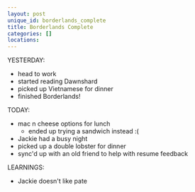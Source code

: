 ```yaml
---
layout: post
unique_id: borderlands_complete
title: Borderlands Complete
categories: []
locations: 
---
```


YESTERDAY:
* head to work
* started reading Dawnshard
* picked up Vietnamese for dinner
* finished Borderlands!

TODAY:
* mac n cheese options for lunch
  * ended up trying a sandwich instead :(
* Jackie had a busy night
* picked up a double lobster for dinner
* sync'd up with an old friend to help with resume feedback

LEARNINGS:
* Jackie doesn't like pate
